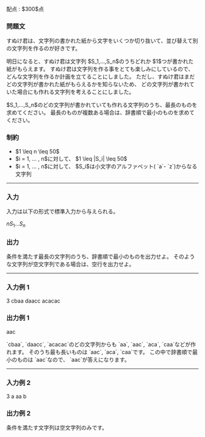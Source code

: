 
<div>

<span>

<span>

<p>
配点 : $300$点
</p>

<div>

<section>

### **問題文**

<p>
すぬけ君は、文字列の書かれた紙から文字をいくつか切り抜いて、並び替えて別の文字列を作るのが好きです。
</p>

<p>
明日になると、すぬけ君は文字列 $S_1,...,S_n$のうちどれか $1$つが書かれた紙がもらえます。
すぬけ君は文字列を作る事をとても楽しみにしているので、どんな文字列を作るか計画を立てることにしました。
ただし、すぬけ君はまだどの文字列が書かれた紙がもらえるかを知らないため、
どの文字列が書かれていた場合にも作れる文字列を考えることにしました。
</p>

<p>
$S_1,...,S_n$のどの文字列が書かれていても作れる文字列のうち、最長のものを求めてください。
最長のものが複数ある場合は、辞書順で最小のものを求めてください。
</p>

</section>

</div>

<div>

<section>

### **制約**

<ul>

<li>
$1 \leq n \leq 50$
</li>

<li>
$i = 1, ... , n$に対して、 $1 \leq |S_i| \leq 50$
</li>

<li>
$i = 1, ... , n$に対して、 $S_i$は小文字のアルファベット( `a`- `z`)からなる文字列
</li>

</ul>

</section>

</div>

---

<div>

<div>

<section>

### **入力**

<p>
入力は以下の形式で標準入力から与えられる。
</p>

<div>

$n$$S_1$$...$$S_n$
</div>

</section>

</div>

<div>

<section>

### **出力**

<p>
条件を満たす最長の文字列のうち、辞書順で最小のものを出力せよ。
そのような文字列が空文字列である場合は、空行を出力せよ。
</p>

</section>

</div>

</div>

---

<div>

<section>

### **入力例 1**

<div>

3
cbaa
daacc
acacac

</div>

</section>

</div>

<div>

<section>

### **出力例 1**

<div>

aac

</div>

<p>
`cbaa`, `daacc`, `acacac`のどの文字列からも `aa`, `aac`, `aca`, `caa`などが作れます。
そのうち最も長いものは `aac`, `aca`, `caa`です。
この中で辞書順で最小のものは `aac`なので、 `aac`が答えになります。
</p>

</section>

</div>

---

<div>

<section>

### **入力例 2**

<div>

3
a
aa
b

</div>

</section>

</div>

<div>

<section>

### **出力例 2**

<div>


</div>

<p>
条件を満たす文字列は空文字列のみです。
</p>

</section>

</div>

</span>

</span>

</div>
